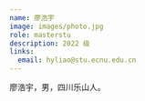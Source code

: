 ```yaml
---
name: 廖浩宇
image: images/photo.jpg
role: masterstu
description: 2022 级
links:
  email: hyliao@stu.ecnu.edu.cn
---
```


廖浩宇，男，四川乐山人。